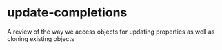 # update-completions
A review of the way we access objects for updating properties as well as cloning existing objects
